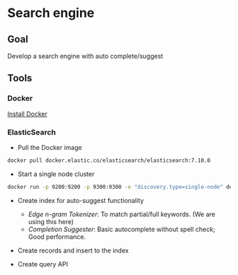 # Search engine

## Goal

Develop a search engine with auto complete/suggest

## Tools

### Docker

[Install Docker](https://docs.docker.com/get-docker/)

### ElasticSearch

* Pull the Docker image

```sh
docker pull docker.elastic.co/elasticsearch/elasticsearch:7.10.0
```

* Start a single node cluster

```sh
docker run -p 9200:9200 -p 9300:9300 -e "discovery.type=single-node" docker.elastic.co/elasticsearch/elasticsearch:7.10.0
```

* Create index for auto-suggest functionality
  * *Edge n-gram Tokenizer*: To match partial/full keywords. (We are using this here)
  * *Completion Suggester*: Basic autocomplete without spell check; Good performance.

* Create records and insert to the index

* Create query API
